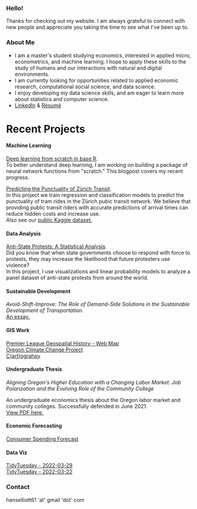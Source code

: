 ### Hello!
Thanks for checking out my website. I am always grateful to connect with new people and appreciate you taking the time to see what I've been up to.    

### About Me
- I am a master's student studying economics, interested in applied micro, econometrics, and machine learning. I hope to apply these skills to the study of humans and our interactions with natural and digital environments.    
- I am currently looking for opportunities related to applied economic research, computational social science, and data science.  
- I enjoy developing my data science skills, and am eager to learn more about statistics and computer science.  
- [LinkedIn](https://www.linkedin.com/in/hans-elliott/)  &  [Résumé](https://hans-elliott99.github.io/Resume.html) 
  
# Recent Projects  
#### Machine Learning
[Deep learning from scratch in base R](https://hans-elliott99.github.io/nnfs-r/blogpost-1/nnfs-blogpost.html).   
To better understand deep learning, I am working on building a package of neural network functions from "scratch." This blogpost covers my recent progress.   

[Predicting the Punctuality of Zürich Transit](https://www.kaggle.com/hanselliott/predicting-the-punctuality-of-zurich-transit).  
In this project we train regression and classification models to predict the punctuality of tram rides in the Zürich pubic transit network. We believe that providing public transit riders with accurate predictions of arrival times can reduce hidden costs and increase use.  
Also see our [public Kaggle dataset.](https://www.kaggle.com/hanselliott/a-week-of-zurich-transit)


#### Data Analysis
[Anti-State Protests: A Statistical Analysis](https://hans-elliott99.github.io/protest/MassMobilBlogPost.html).   
Did you know that when state governments choose to respond with force to protests, they may increase the likelihood that future protesters use violence?  
In this project, I use visualizations and linear probability models to analyze a panel dataset of anti-state protests from around the world.

#### Sustainable Development
*Avoid-Shift-Improve: The Role of Demand-Side Solutions in the Sustainable Development of Transportation.*  
[An essay.](https://hans-elliott99.github.io/ASI_Elliott.pdf)

#### GIS Work
[Premier League Geospatial History - Web Map](https://hans-elliott99.github.io/PLHistoryPost.html)  
[Oregon Climate Change Project](https://hans-elliott99.github.io/GIS_I_Project.html)  
[C(art)ograhpy](https://hans-elliott99.github.io/C-art-ography.html)  

#### Undergraduate Thesis
*Aligning Oregon's Higher Education with a Changing Labor Market: Job Polarization and the Evolving Role of the Community College*  

An undergraduate economics thesis about the Oregon labor market and community colleges. Successfully defended in June 2021.  
[View PDF here.](https://hans-elliott99.github.io/HansElliott_Thesis.pdf)  

#### Economic Forecasting
[Consumer Spending Forecast](https://hans-elliott99.github.io/EconomicForecasting.pdf)


#### Data Viz
[TidyTuesday - 2022-03-29](https://hans-elliott99.github.io/tidy_tuesday/tt_collegesports.html)  
[TidyTuesday - 2022-03-22](https://hans-elliott99.github.io/tidy_tuesday/tt_babynames.html)  


### Contact
hanselliott61 'at'  gmail 'dot' com
